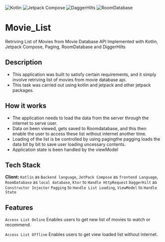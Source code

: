 ![Kotlin](https://img.shields.io/badge/kotlin-7620A9?style=for-the-badge&logo=Kotlin&logoColor=ffdd54)
![Jetpack Compose](https://img.shields.io/badge/jetpackcompose-999HI4?style=for-the-badge&logo=Jetpack%20compose&logoColor=ffdd54)
![DaggerHilts](https://img.shields.io/badge/daggerhilt-%23E34F26.svg?style=for-the-badge&logo=Kotlin&logoColor=white)
![RoomDatabase](https://img.shields.io/badge/roomdb-%245672B6.svg?style=for-the-badge&logo=sqlite&logoColor=white)

# Movie_List
Retriving List of Movies from Movie Database API Implemented with Kotlin, Jetpack Compose, Paging, RoomDatabase and DiggerHilts

## Description
- This application was built to satisfy certain requirements, and it simply involve retriving list of movies from movie database api. 
- This task was carried out using kotlin and jetpack and other jetpack packages.

## How it works
- The application needs to load the data from the server through the internet to serve user.
- Data on been viewed, gets saved to Roomdatabase, and this then enable the user to access these list without internet another time.
- Loading of the list is be controlled by using pagingthe pagging loads the data bit by bit to save user loading uncessary contents. 
- Application state is been handled by the viewModel

## Tech Stack

**Client:** 
`Kotlin` as `Backend language`, 
`JetPack Compose` as `frontend Language`,
`RoomDatabase` as `local database`,
`Ktor` to `Handle HttpRequest`
`DaggerHilt` as `Constructor Injector`
`Pagging` to `Handle List Loading`,
`ViewModel` to `Handle State`

## Features

`Access List Online` Enables users to get new list of movies to watch or recommend.

`Access List Offline` Enables users to get view loaded list without internet.





